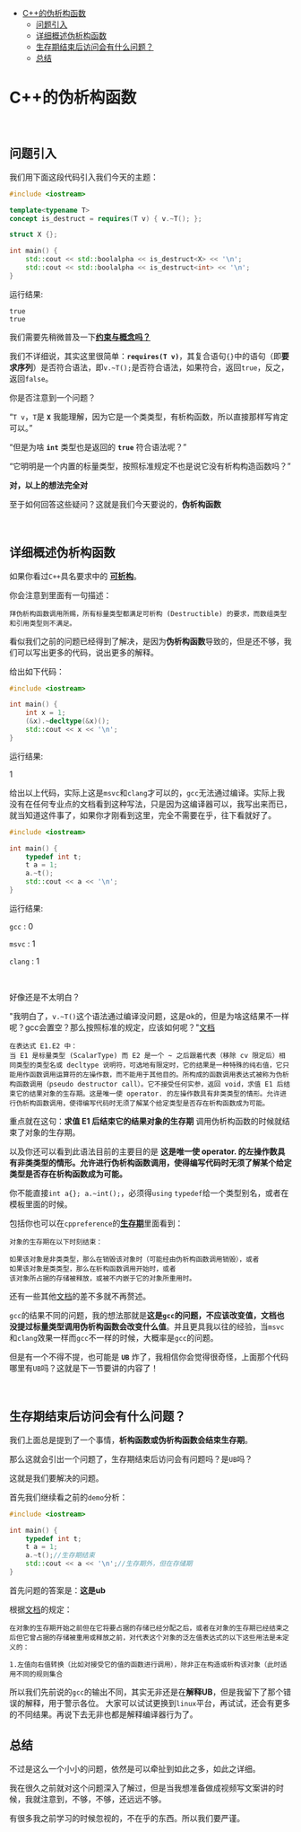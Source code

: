 - [C++的伪析构函数](#c的伪析构函数)
  - [问题引入](#问题引入)
  - [详细概述伪析构函数](#详细概述伪析构函数)
  - [生存期结束后访问会有什么问题？](#生存期结束后访问会有什么问题)
  - [总结](#总结)

# C++的伪析构函数

<br>

## 问题引入

我们用下面这段代码引入我们今天的主题：

```cpp
#include <iostream>

template<typename T>
concept is_destruct = requires(T v) { v.~T(); };

struct X {};

int main() {
	std::cout << std::boolalpha << is_destruct<X> << '\n';
	std::cout << std::boolalpha << is_destruct<int> << '\n';
}
```

运行结果:

    true
    true

我们需要先稍微普及一下[**约束与概念吗？**](https://zh.cppreference.com/w/cpp/language/constraints)

我们不详细说，其实这里很简单：**`requires(T v)`**，其复合语句`{}`中的语句（即**要求序列**）是否符合语法，即`v.~T();`是否符合语法，如果符合，返回`true`，反之，返回`false`。

你是否注意到一个问题？

“`T v`，`T`是 **`X`** 我能理解，因为它是一个类类型，有析构函数，所以直接那样写肯定可以。”

“但是为啥 **`int`** 类型也是返回的 **`true`** 符合语法呢？”

“它明明是一个内置的标量类型，按照标准规定不也是说它没有析构构造函数吗？”

**对，以上的想法完全对**

至于如何回答这些疑问？这就是我们今天要说的，**伪析构函数**

<br>

## 详细概述伪析构函数

如果你看过`C++`具名要求中的 [**可析构**](https://zh.cppreference.com/w/cpp/named_req/Destructible)。

你会注意到里面有一句描述：

    拜伪析构函数调用所赐，所有标量类型都满足可析构 (Destructible) 的要求，而数组类型和引用类型则不满足。

看似我们之前的问题已经得到了解决，是因为**伪析构函数**导致的，但是还不够，我们可以写出更多的代码，说出更多的解释。

给出如下代码：

```cpp
#include <iostream>

int main() {
	int x = 1;
	(&x).~decltype(&x)();
	std::cout << x << '\n';
}
```

运行结果:

1

给出以上代码，实际上这是`msvc`和`clang`才可以的，`gcc`无法通过编译。实际上我没有在任何专业点的文档看到这种写法，只是因为这编译器可以，我写出来而已，就当知道这件事了，如果你才刚看到这里，完全不需要在乎，往下看就好了。

```cpp
#include <iostream>

int main() {
	typedef int t;
	t a = 1;
	a.~t();
	std::cout << a << '\n';
}
```

运行结果:

`gcc`   : 0

`msvc`  : 1

`clang` : 1

<br>

好像还是不太明白？

"我明白了，`v.~T()`这个语法通过编译没问题，这是ok的，但是为啥这结果不一样呢？gcc会置空？那么按照标准的规定，应该如何呢？"[文档](https://zh.cppreference.com/w/cpp/language/operator_member_access#.E5.86.85.E5.BB.BA.E7.9A.84.E6.88.90.E5.91.98.E8.AE.BF.E9.97.AE.E8.BF.90.E7.AE.97.E7.AC.A6)

    在表达式 E1.E2 中：
    当 E1 是标量类型 (ScalarType) 而 E2 是一个 ~ 之后跟着代表（移除 cv 限定后）相同类型的类型名或 decltype 说明符，可选地有限定时，它的结果是一种特殊的纯右值，它只能用作函数调用运算符的左操作数，而不能用于其他目的。所构成的函数调用表达式被称为伪析构函数调用（pseudo destructor call）。它不接受任何实参，返回 void，求值 E1 后结束它的结果对象的生存期。这是唯一使 operator. 的左操作数具有非类类型的情形。允许进行伪析构函数调用，使得编写代码时无须了解某个给定类型是否存在析构函数成为可能。

重点就在这句：**求值 E1 后结束它的结果对象的生存期**
调用伪析构函数的时候就结束了对象的生存期。

以及你还可以看到此语法目前的主要目的是
**这是唯一使 operator. 的左操作数具有非类类型的情形。允许进行伪析构函数调用，使得编写代码时无须了解某个给定类型是否存在析构函数成为可能。**

你不能直接`int a{}; a.~int();`，必须得`using` `typedef`给一个类型别名，或者在模板里面的时候。

包括你也可以在`cppreference`的[**生存期**](https://zh.cppreference.com/w/cpp/language/lifetime)里面看到：

    对象的生存期在以下时刻结束：

    如果该对象是非类类型，那么在销毁该对象时（可能经由伪析构函数调用销毁），或者
    如果该对象是类类型，那么在析构函数调用开始时，或者
    该对象所占据的存储被释放，或被不内嵌于它的对象所重用时。

还有一些其他[文档](https://eel.is/c++draft/expr.prim.id.dtor#2)的差不多就不再赘述。

`gcc`的结果不同的问题，我的想法那就是**这是`gcc`的问题，不应该改变值，文档也没提过标量类型调用伪析构函数会改变什么值**。并且更具我以往的经验，当`msvc`和`clang`效果一样而`gcc`不一样的时候，大概率是`gcc`的问题。

但是有一个不得不提，也可能是 **`UB`** 炸了，我相信你会觉得很奇怪，上面那个代码哪里有`UB`吗？这就是下一节要讲的内容了！

<br>

## 生存期结束后访问会有什么问题？

我们上面总是提到了一个事情，**析构函数或伪析构函数会结束生存期**。

那么这就会引出一个问题了，生存期结束后访问会有问题吗？是`UB`吗？

这就是我们要解决的问题。

首先我们继续看之前的`demo`分析：

```cpp
#include <iostream>

int main() {
	typedef int t;
	t a = 1;
	a.~t();//生存期结束
	std::cout << a << '\n';//生存期外，但在存储期
}
```

首先问题的答案是：**这是ub**

根据[文档](https://zh.cppreference.com/w/cpp/language/lifetime)的规定：

    在对象的生存期开始之前但在它将要占据的存储已经分配之后，或者在对象的生存期已经结束之后但它曾占据的存储被重用或释放之前，对代表这个对象的泛左值表达式的以下这些用法是未定义的：

    1.左值向右值转换（比如对接受它的值的函数进行调用），除非正在构造或析构该对象（此时适用不同的规则集合

所以我们先前说的`gcc`的输出不同，其实无非还是在**解释UB**，但是我留下了那个错误的解释，用于警示各位。
大家可以试试更换到`linux`平台，再试试，还会有更多的不同结果。再说下去无非也都是解释编译器行为了。

## 总结

不过是这么一个小小的问题，依然是可以牵扯到如此之多，如此之详细。

我在很久之前就对这个问题深入了解过，但是当我想准备做成视频写文案讲的时候，我就注意到，不够，不够，还远远不够。

有很多我之前学习的时候忽视的，不在乎的东西。所以我们要严谨。